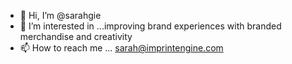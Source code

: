 - 👋 Hi, I’m @sarahgie
- 👀 I’m interested in ...improving brand experiences with branded merchandise and creativity
- 📫 How to reach me ... sarah@imprintengine.com

<!---
sarahgie/sarahgie is a ✨ special ✨ repository because its `README.md` (this file) appears on your GitHub profile.
You can click the Preview link to take a look at your changes.
--->

